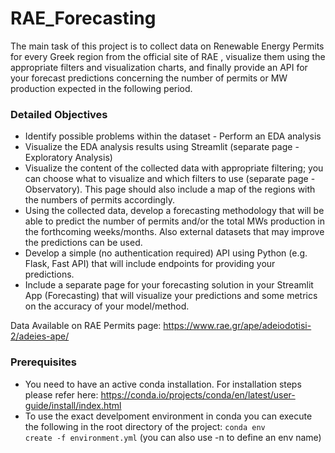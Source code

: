 # RAE_Forecasting
The main task of this project is to collect data on Renewable Energy Permits for every Greek region from the official site of RAE , visualize them using the appropriate filters and visualization charts, and finally provide an API for your forecast predictions concerning the number of permits or MW production expected in the following period.


### Detailed Objectives

- Identify possible problems within the dataset - Perform an EDA analysis
- Visualize the EDA analysis results using Streamlit (separate page - Exploratory
Analysis)
- Visualize the content of the collected data with appropriate filtering; you can choose
what to visualize and which filters to use (separate page - Observatory). This page
should also include a map of the regions with the numbers of permits accordingly.
- Using the collected data, develop a forecasting methodology that will be able to
predict the number of permits and/or the total MWs production in the forthcoming
weeks/months. Also external datasets that may improve the predictions can be used.
- Develop a simple (no authentication required) API using Python (e.g. Flask, Fast
API) that will include endpoints for providing your predictions.
- Include a separate page for your forecasting solution in your Streamlit App
(Forecasting) that will visualize your predictions and some metrics on the accuracy of
your model/method.

Data Available on RAE Permits page: https://www.rae.gr/ape/adeiodotisi-2/adeies-ape/

### Prerequisites
- You need to have an active conda installation. For installation steps please refer here: https://conda.io/projects/conda/en/latest/user-guide/install/index.html 
- To use the exact develpoment environment in conda you can execute the following in the root directory of the project: <code>conda env create -f environment.yml</code> (you can also use -n <name> to define an env name) 